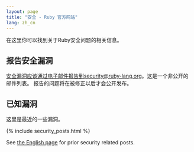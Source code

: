 ```yaml
---
layout: page
title: "安全 - Ruby 官方网站"
lang: zh_cn
---
```


在这里你可以找到关于Ruby安全问题的相关信息。

## 报告安全漏洞

安全漏洞应该通过电子邮件报告到security@ruby-lang.org。这是一个非公开的邮件列表。 报告的问题将在被修正以后才会公开发布。

## 已知漏洞

这里是最近的一些漏洞。

{% include security_posts.html %}

See [the English page](/en/security/) for prior security related posts.
